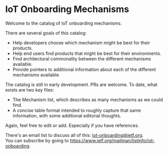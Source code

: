 # IoT Onboarding Mechanisms

Welcome to the catalog of IoT onboarding mechanisms. 

There are several goals of this catalog:

- Help developers choose which mechanism might be best for their products.
- Help end users find products that might be best for their environments.
- Find architectural commonality between the different mechanisms available.
- Provide pointers to additional information about each of the different mechanisms available.

The catalog is still in early development.  PRs are welcome.  To date, what exists are two key files:

- The Mechanism list, which describes as many mechanisms as we could find.
- A concise table format intended to roughly capture that same information, with some additional editorial thoughts.

Again, feel free to edit or add.  Especially if you have references.

There's an email list to discuss all of this: iot-onboarding@ietf.org.  
You can subscribe by going to https://www.ietf.org/mailman/listinfo/iot-onboarding.
